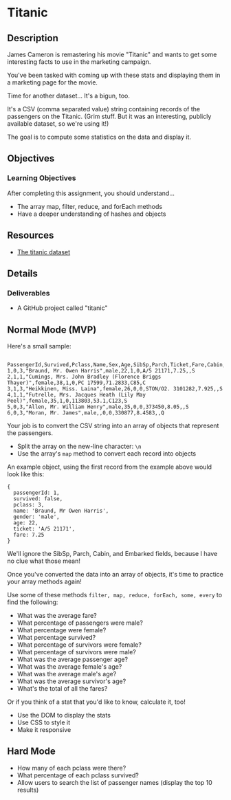 # Titanic

## Description

James Cameron is remastering his movie "Titanic" and wants to get some
interesting facts to use in the marketing campaign.

You've been tasked with coming up with these stats and displaying them in
a marketing page for the movie.

Time for another dataset... It's a bigun, too.

It's a CSV (comma separated value) string containing records of the passengers
on the Titanic. (Grim stuff. But it was an interesting, publicly available
dataset, so we're using it!)

The goal is to compute some statistics on the data and display it.

## Objectives

### Learning Objectives

After completing this assignment, you should understand...

* The array map, filter, reduce, and forEach methods
* Have a deeper understanding of hashes and objects

## Resources

- [The titanic dataset](https://github.com/tiy-durham-fe-cohort4/resources/blob/master/dataset/titanic.js)

## Details

### Deliverables

* A GitHub project called "titanic"

## Normal Mode (MVP)

Here's a small sample:

```

PassengerId,Survived,Pclass,Name,Sex,Age,SibSp,Parch,Ticket,Fare,Cabin,Embarked
1,0,3,"Braund, Mr. Owen Harris",male,22,1,0,A/5 21171,7.25,,S
2,1,1,"Cumings, Mrs. John Bradley (Florence Briggs Thayer)",female,38,1,0,PC 17599,71.2833,C85,C
3,1,3,"Heikkinen, Miss. Laina",female,26,0,0,STON/O2. 3101282,7.925,,S
4,1,1,"Futrelle, Mrs. Jacques Heath (Lily May Peel)",female,35,1,0,113803,53.1,C123,S
5,0,3,"Allen, Mr. William Henry",male,35,0,0,373450,8.05,,S
6,0,3,"Moran, Mr. James",male,,0,0,330877,8.4583,,Q

```

Your job is to convert the CSV string into an array of objects that represent
the  passengers.

- Split the array on the new-line character: `\n`
- Use the array's `map` method to convert each record into objects

An example object, using the first record from the example above would look
like this:

```
{
  passengerId: 1,
  survived: false,
  pclass: 3,
  name: 'Braund, Mr Owen Harris',
  gender: 'male',
  age: 22,
  ticket: 'A/5 21171',
  fare: 7.25
}

```

We'll ignore the SibSp, Parch, Cabin, and Embarked fields, because I have no
clue what those mean!

Once you've converted the data into an array of objects, it's time to practice
your array methods again!

Use some of these methods `filter, map, reduce, forEach, some, every` to find
the following:

- What was the average fare?
- What percentage of passengers were male?
- What percentage were female?
- What percentage survived?
- What percentage of survivors were female?
- What percentage of survivors were male?
- What was the average passenger age?
- What was the average female's age?
- What was the average male's age?
- What was the average survivor's age?
- What's the total of all the fares?

Or if you think of a stat that you'd like to know, calculate it, too!

- Use the DOM to display the stats
- Use CSS to style it
- Make it responsive

## Hard Mode

- How many of each pclass were there?
- What percentage of each pclass survived?
- Allow users to search the list of passenger names (display the top 10 results)
